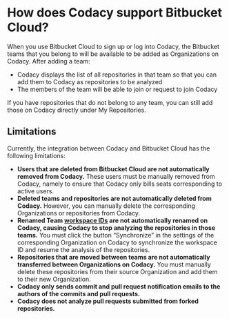 # How does Codacy support Bitbucket Cloud?

When you use Bitbucket Cloud to sign up or log into Codacy, the Bitbucket teams that you belong to will be available to be added as Organizations on Codacy. After adding a team:

-   Codacy displays the list of all repositories in that team so that you can add them to Codacy as repositories to be analyzed
-   The members of the team will be able to join or request to join Codacy

If you have repositories that do not belong to any team, you can still add those on Codacy directly under My Repositories.

## Limitations

Currently, the integration between Codacy and Bitbucket Cloud has the following limitations:

-   **Users that are deleted from Bitbucket Cloud are not automatically removed from Codacy.** These users must be manually removed from Codacy, namely to ensure that Codacy only bills seats corresponding to active users.
-   **Deleted teams and repositories are not automatically deleted from Codacy.** However, you can manually delete the corresponding Organizations or repositories from Codacy.
-   **Renamed Team [workspace IDs](https://confluence.atlassian.com/bitbucket/workspaces-966686552.html#Workspaces-HowtochangeaworkspaceID) are not automatically renamed on Codacy, causing Codacy to stop analyzing the repositories in those teams.** You must click the button “Synchronize” in the settings of the corresponding Organization on Codacy to synchronize the workspace ID and resume the analysis of the repositories.
-   **Repositories that are moved between teams are not automatically transferred between Organizations on Codacy.** You must manually delete these repositories from their source Organization and add them to their new Organization.
-   **Codacy only sends commit and pull request notification emails to the authors of the commits and pull requests.**
-   **Codacy does not analyze pull requests submitted from forked repositories.**
